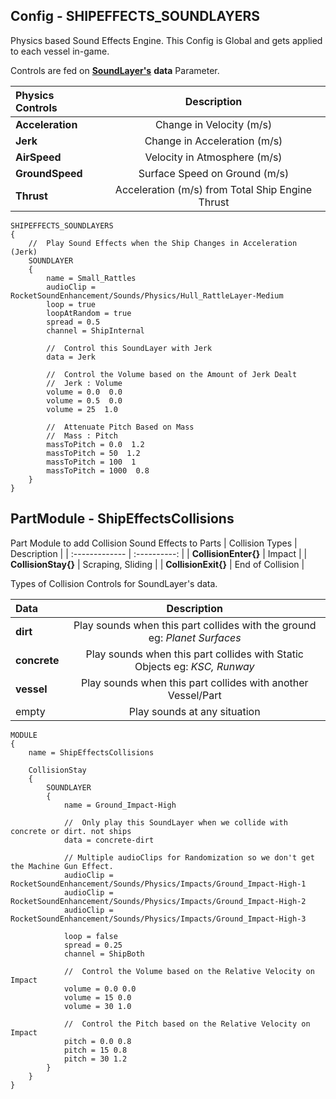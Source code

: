 ## Config - SHIPEFFECTS_SOUNDLAYERS
Physics based Sound Effects Engine. This Config is Global and gets applied to each vessel in-game.

Controls are fed on [**SoundLayer's**](https://github.com/ensou04/RocketSoundEnhancement/wiki/SoundLayer) **data** Parameter.

| Physics Controls | Description | 
| :------------- | :----------: |
| **Acceleration** | Change in Velocity (m/s) |
| **Jerk** | Change in Acceleration (m/s) |
| **AirSpeed** | Velocity in Atmosphere (m/s) |
| **GroundSpeed** | Surface Speed on Ground (m/s) |
| **Thrust** | Acceleration (m/s) from Total Ship Engine Thrust |

    SHIPEFFECTS_SOUNDLAYERS
    {
	    //	Play Sound Effects when the Ship Changes in Acceleration (Jerk)
	    SOUNDLAYER
	    {
		    name = Small_Rattles
		    audioClip = RocketSoundEnhancement/Sounds/Physics/Hull_RattleLayer-Medium
		    loop = true
		    loopAtRandom = true
		    spread = 0.5
		    channel = ShipInternal
		    
		    //	Control this SoundLayer with Jerk
		    data = Jerk
		    
		    //	Control the Volume based on the Amount of Jerk Dealt
		    //	Jerk : Volume
		    volume = 0.0  0.0
		    volume = 0.5  0.0
		    volume = 25  1.0
		    
		    //	Attenuate Pitch Based on Mass
		    //	Mass : Pitch
		    massToPitch = 0.0  1.2
		    massToPitch = 50  1.2
		    massToPitch = 100  1
		    massToPitch = 1000  0.8
		}
	}


## PartModule - ShipEffectsCollisions
Part Module to add Collision Sound Effects to Parts
| Collision Types | Description | 
| :------------- | :----------: |
| **CollisionEnter{}** | Impact |
| **CollisionStay{}** | Scraping, Sliding |
| **CollisionExit{}** | End of Collision |

Types of Collision Controls for SoundLayer's data.

| Data | Description | 
| :------------- | :----------: |
| **dirt** | Play sounds when this part collides with the ground eg: *Planet Surfaces* |
| **concrete** | Play sounds when this part collides with Static Objects eg: *KSC, Runway* |
| **vessel** | Play sounds when this part collides with another Vessel/Part |
| empty | Play sounds at any situation |

    MODULE
    {
	    name = ShipEffectsCollisions

		CollisionStay
		{
			SOUNDLAYER
			{
				name = Ground_Impact-High
				
				//	Only play this SoundLayer when we collide with concrete or dirt. not ships
				data = concrete-dirt
				
				// Multiple audioClips for Randomization so we don't get the Machine Gun Effect.
				audioClip = RocketSoundEnhancement/Sounds/Physics/Impacts/Ground_Impact-High-1
				audioClip = RocketSoundEnhancement/Sounds/Physics/Impacts/Ground_Impact-High-2
				audioClip = RocketSoundEnhancement/Sounds/Physics/Impacts/Ground_Impact-High-3
								    
				loop = false
				spread = 0.25
				channel = ShipBoth
				
				//	Control the Volume based on the Relative Velocity on Impact
				volume = 0.0 0.0
				volume = 15 0.0
				volume = 30 1.0
				
				//	Control the Pitch based on the Relative Velocity on Impact
				pitch = 0.0 0.8
				pitch = 15 0.8
				pitch = 30 1.2
			}
		}
	}

